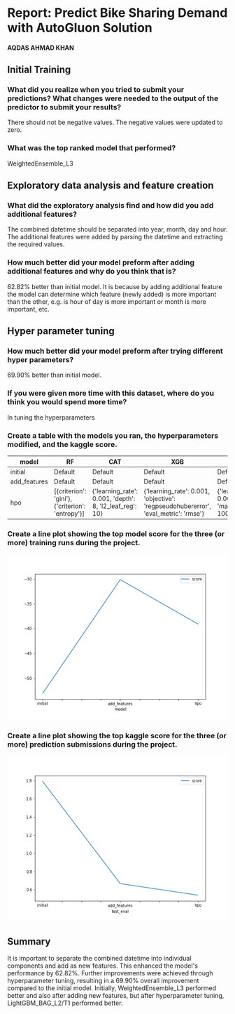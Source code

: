 # Report: Predict Bike Sharing Demand with AutoGluon Solution
#### AQDAS AHMAD KHAN

## Initial Training
### What did you realize when you tried to submit your predictions? What changes were needed to the output of the predictor to submit your results?
There should not be negative values. The negative values were updated to zero.

### What was the top ranked model that performed?
WeightedEnsemble_L3

## Exploratory data analysis and feature creation
### What did the exploratory analysis find and how did you add additional features?
The combined datetime should be separated into year, month, day and hour. The additional features were added by parsing the datetime and extracting the required values.

### How much better did your model preform after adding additional features and why do you think that is?
62.82% better than initial model. It is because by adding additional feature the model can determine which feature (newly added) is more important than the other, e.g. is hour of day is more important or month is more important, etc.

## Hyper parameter tuning
### How much better did your model preform after trying different hyper parameters?
69.90% better than initial model.

### If you were given more time with this dataset, where do you think you would spend more time?
In tuning the hyperparameters

### Create a table with the models you ran, the hyperparameters modified, and the kaggle score.
|model|RF|CAT|XGB|GBM|score|
|--|--|--|--|--|--|
|initial|Default|Default|Default|Default|1.79271|
|add_features|Default|Default|Default|Default|0.66657|
|hpo|[{criterion': 'gini'}, {'criterion': 'entropy'}]|{'learning_rate': 0.001, 'depth': 8, 'l2_leaf_reg': 10}|{'learning_rate': 0.001, 'objective': 'regpseudohubererror', 'eval_metric': 'rmse'}|{'learning_rate': 0.001, 'max_depth': 10000}|0.53955|

### Create a line plot showing the top model score for the three (or more) training runs during the project.

![model_train_score.png](model_train_score.png)

### Create a line plot showing the top kaggle score for the three (or more) prediction submissions during the project.

![model_test_score.png](model_test_score.png)

## Summary
It is important to separate the combined datetime into individual components and add as new features. This enhanced the model's performance by 62.82%. Further improvements were achieved through hyperparameter tuning, resulting in a 69.90% overall improvement compared to the initial model. Initially, WeightedEnsemble_L3 performed better and also after adding new features, but after hyperparameter tuning, LightGBM_BAG_L2/T1 performed better.